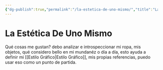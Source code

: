```yaml
---
{"dg-publish":true,"permalink":"/la-estetica-de-uno-mismo/","title":"La Estética De Uno Mismo","tags":["Idea,"],"created":"2023-04-26T10:35:47.943-05:00","updated":"2023-04-26T10:37:20.860-05:00"}
---
```



# La Estética De Uno Mismo

Qué cosas me gustan? debo analizar e introspeccionar mi ropa, mis objetos, qué considero bello en mi mundanéz o día a día, esto ayuda a definir mi [[Estilo Gráfico\|Estilo Gráfico]], mis propias referencias, puedo usar eso como un punto de partida.
